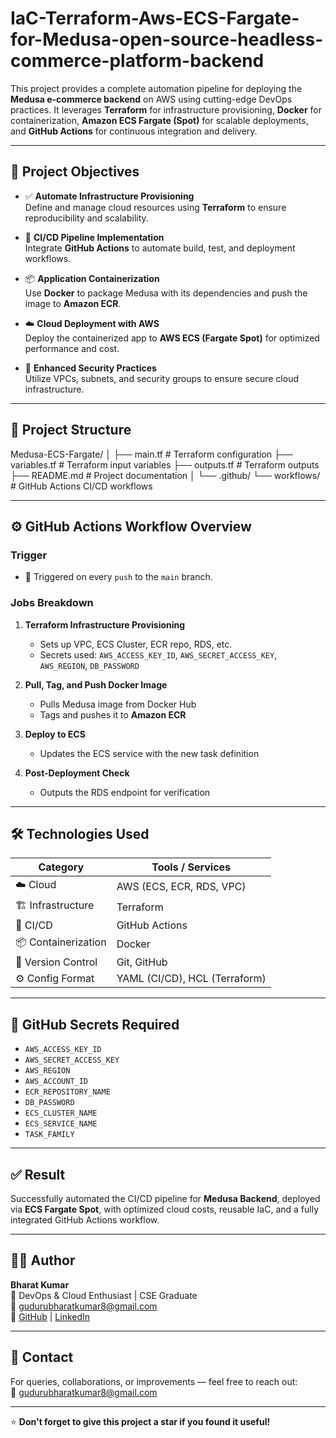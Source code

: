 # IaC-Terraform-Aws-ECS-Fargate-for-Medusa-open-source-headless-commerce-platform-backend


This project provides a complete automation pipeline for deploying the **Medusa e-commerce backend** on AWS using cutting-edge DevOps practices. It leverages **Terraform** for infrastructure provisioning, **Docker** for containerization, **Amazon ECS Fargate (Spot)** for scalable deployments, and **GitHub Actions** for continuous integration and delivery.

---

## 🎯 Project Objectives

- ✅ **Automate Infrastructure Provisioning**  
  Define and manage cloud resources using **Terraform** to ensure reproducibility and scalability.

- 🔁 **CI/CD Pipeline Implementation**  
  Integrate **GitHub Actions** to automate build, test, and deployment workflows.

- 📦 **Application Containerization**  
  Use **Docker** to package Medusa with its dependencies and push the image to **Amazon ECR**.

- ☁️ **Cloud Deployment with AWS**  
  Deploy the containerized app to **AWS ECS (Fargate Spot)** for optimized performance and cost.

- 🔐 **Enhanced Security Practices**  
  Utilize VPCs, subnets, and security groups to ensure secure cloud infrastructure.

---

## 📁 Project Structure

Medusa-ECS-Fargate/
│
├── main.tf             # Terraform configuration
├── variables.tf        # Terraform input variables
├── outputs.tf          # Terraform outputs
├── README.md           # Project documentation
│
└── .github/
    └── workflows/      # GitHub Actions CI/CD workflows


---

## ⚙️ GitHub Actions Workflow Overview

### Trigger  
- 🚨 Triggered on every `push` to the `main` branch.

### Jobs Breakdown

1. **Terraform Infrastructure Provisioning**
   - Sets up VPC, ECS Cluster, ECR repo, RDS, etc.
   - Secrets used: `AWS_ACCESS_KEY_ID`, `AWS_SECRET_ACCESS_KEY`, `AWS_REGION`, `DB_PASSWORD`

2. **Pull, Tag, and Push Docker Image**
   - Pulls Medusa image from Docker Hub
   - Tags and pushes it to **Amazon ECR**

3. **Deploy to ECS**
   - Updates the ECS service with the new task definition

4. **Post-Deployment Check**
   - Outputs the RDS endpoint for verification

---

## 🛠️ Technologies Used

| Category         | Tools / Services                   |
|------------------|------------------------------------|
| ☁️ Cloud         | AWS (ECS, ECR, RDS, VPC)           |
| 🏗️ Infrastructure | Terraform                          |
| 🔁 CI/CD         | GitHub Actions                     |
| 📦 Containerization | Docker                            |
| 🧾 Version Control | Git, GitHub                        |
| ⚙️ Config Format | YAML (CI/CD), HCL (Terraform)      |

---

## 🔐 GitHub Secrets Required

- `AWS_ACCESS_KEY_ID`  
- `AWS_SECRET_ACCESS_KEY`  
- `AWS_REGION`  
- `AWS_ACCOUNT_ID`  
- `ECR_REPOSITORY_NAME`  
- `DB_PASSWORD`  
- `ECS_CLUSTER_NAME`  
- `ECS_SERVICE_NAME`  
- `TASK_FAMILY`  

---

## ✅ Result

Successfully automated the CI/CD pipeline for **Medusa Backend**, deployed via **ECS Fargate Spot**, with optimized cloud costs, reusable IaC, and a fully integrated GitHub Actions workflow.  

---

## 👨‍💻 Author

**Bharat Kumar**  
🚀 DevOps & Cloud Enthusiast | CSE Graduate  
📧 gudurubharatkumar8@gmail.com  
🔗 [GitHub](https://github.com/gudurubharatkumar) | [LinkedIn](https://www.linkedin.com/in/gudurubharatkumar)

---

## 💬 Contact

For queries, collaborations, or improvements — feel free to reach out:  
📩 gudurubharatkumar8@gmail.com

---

⭐ **Don't forget to give this project a star if you found it useful!**
